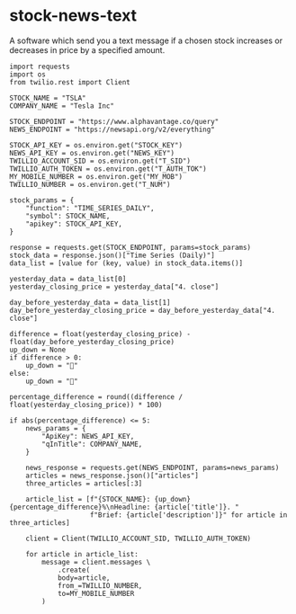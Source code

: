 # stock-news-text
A software which send you a text message if a chosen stock increases or decreases in price by a specified amount. 

    import requests
    import os
    from twilio.rest import Client

    STOCK_NAME = "TSLA"
    COMPANY_NAME = "Tesla Inc"

    STOCK_ENDPOINT = "https://www.alphavantage.co/query"
    NEWS_ENDPOINT = "https://newsapi.org/v2/everything"

    STOCK_API_KEY = os.environ.get("STOCK_KEY")
    NEWS_API_KEY = os.environ.get("NEWS_KEY")
    TWILLIO_ACCOUNT_SID = os.environ.get("T_SID")
    TWILLIO_AUTH_TOKEN = os.environ.get("T_AUTH_TOK")
    MY_MOBILE_NUMBER = os.environ.get("MY_MOB")
    TWILLIO_NUMBER = os.environ.get("T_NUM")

    stock_params = {
        "function": "TIME_SERIES_DAILY",
        "symbol": STOCK_NAME,
        "apikey": STOCK_API_KEY,
    }

    response = requests.get(STOCK_ENDPOINT, params=stock_params)
    stock_data = response.json()["Time Series (Daily)"]
    data_list = [value for (key, value) in stock_data.items()]

    yesterday_data = data_list[0]
    yesterday_closing_price = yesterday_data["4. close"]

    day_before_yesterday_data = data_list[1]
    day_before_yesterday_closing_price = day_before_yesterday_data["4. close"]

    difference = float(yesterday_closing_price) - float(day_before_yesterday_closing_price)
    up_down = None
    if difference > 0:
        up_down = "🔺"
    else:
        up_down = "🔻"

    percentage_difference = round((difference / float(yesterday_closing_price)) * 100)

    if abs(percentage_difference) <= 5:
        news_params = {
            "ApiKey": NEWS_API_KEY,
            "qInTitle": COMPANY_NAME,
        }

        news_response = requests.get(NEWS_ENDPOINT, params=news_params)
        articles = news_response.json()["articles"]
        three_articles = articles[:3]

        article_list = [f"{STOCK_NAME}: {up_down}{percentage_difference}%\nHeadline: {article['title']}. "
                        f"Brief: {article['description']}" for article in three_articles]

        client = Client(TWILLIO_ACCOUNT_SID, TWILLIO_AUTH_TOKEN)

        for article in article_list:
            message = client.messages \
                .create(
                body=article,
                from_=TWILLIO_NUMBER,
                to=MY_MOBILE_NUMBER
            )
